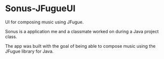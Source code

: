 # Sonus-JFugueUI
UI for composing music using JFugue.

Sonus is a application me and a classmate worked on during a Java project class.

The app was built with the goal of being able to compose music using the JFugue library for Java.

